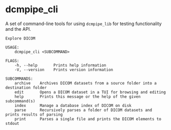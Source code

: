 # dcmpipe_cli #

A set of command-line tools for using `dcmpipe_lib` for testing functionality and the API.

```lang=console
Explore DICOM

USAGE:
    dcmpipe_cli <SUBCOMMAND>

FLAGS:
    -h, --help       Prints help information
    -V, --version    Prints version information

SUBCOMMANDS:
    archive    Archives DICOM datasets from a source folder into a destination folder
    edit       Opens a DICOM dataset in a TUI for browsing and editing
    help       Prints this message or the help of the given subcommand(s)
    index      Manage a database index of DICOM on disk
    parse      Recursively parses a folder of DICOM datasets and prints results of parsing
    print      Parses a single file and prints the DICOM elements to stdout
```

